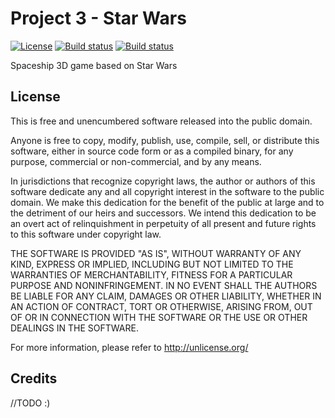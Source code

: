 # Project 3 - Star Wars

[![License](http://img.shields.io/:license-mit-blue.svg)](http://doge.mit-license.org)
[![Build status](https://ci.appveyor.com/api/projects/status/dc96gdb3fquj30w8/branch/master?svg=true)](https://ci.appveyor.com/project/Project-3-UPC-DDV-BCN/project3/branch/master)
[![Build status](https://ci.appveyor.com/api/projects/status/dc96gdb3fquj30w8/branch/master?svg=true)](https://ci.appveyor.com/project/Project-3-UPC-DDV-BCN/project3/branch/development)

Spaceship 3D game based on Star Wars

## License

This is free and unencumbered software released into the public domain.

Anyone is free to copy, modify, publish, use, compile, sell, or
distribute this software, either in source code form or as a compiled
binary, for any purpose, commercial or non-commercial, and by any
means.

In jurisdictions that recognize copyright laws, the author or authors
of this software dedicate any and all copyright interest in the
software to the public domain. We make this dedication for the benefit
of the public at large and to the detriment of our heirs and
successors. We intend this dedication to be an overt act of
relinquishment in perpetuity of all present and future rights to this
software under copyright law.

THE SOFTWARE IS PROVIDED "AS IS", WITHOUT WARRANTY OF ANY KIND,
EXPRESS OR IMPLIED, INCLUDING BUT NOT LIMITED TO THE WARRANTIES OF
MERCHANTABILITY, FITNESS FOR A PARTICULAR PURPOSE AND NONINFRINGEMENT.
IN NO EVENT SHALL THE AUTHORS BE LIABLE FOR ANY CLAIM, DAMAGES OR
OTHER LIABILITY, WHETHER IN AN ACTION OF CONTRACT, TORT OR OTHERWISE,
ARISING FROM, OUT OF OR IN CONNECTION WITH THE SOFTWARE OR THE USE OR
OTHER DEALINGS IN THE SOFTWARE.

For more information, please refer to <http://unlicense.org/>

## Credits

//TODO :)
